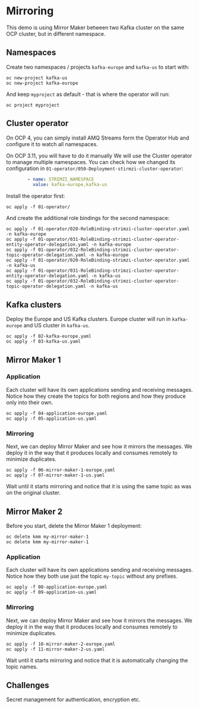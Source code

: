 # Mirroring

This demo is using Mirror Maker between two Kafka cluster on the same OCP cluster, but in different namespace.

## Namespaces

Create two namespaces / projects `kafka-europe` and `kafka-us` to start with:

```
oc new-project kafka-us
oc new-project kafka-europe
```

And keep `myproject` as default - that is where the operator will run:

```
oc project myproject
```

## Cluster operator

On OCP 4, you can simply install AMQ Streams form the Operator Hub and configure it to watch all namespaces.

On OCP 3.11, you will have to do it manually
We will use the Cluster operator to manage multiple namespaces.
You can check how we changed its configuration in `01-operator/050-Deployment-stirmzi-cluster-operator`:

```yaml
        - name: STRIMZI_NAMESPACE
          value: kafka-europe,kafka-us
```

Install the operator first:

```
oc apply -f 01-operator/
```

And create the additional role bindings for the second namespace:

```
oc apply -f 01-operator/020-RoleBinding-strimzi-cluster-operator.yaml -n kafka-europe
oc apply -f 01-operator/031-RoleBinding-strimzi-cluster-operator-entity-operator-delegation.yaml -n kafka-europe
oc apply -f 01-operator/032-RoleBinding-strimzi-cluster-operator-topic-operator-delegation.yaml -n kafka-europe
oc apply -f 01-operator/020-RoleBinding-strimzi-cluster-operator.yaml -n kafka-us
oc apply -f 01-operator/031-RoleBinding-strimzi-cluster-operator-entity-operator-delegation.yaml -n kafka-us
oc apply -f 01-operator/032-RoleBinding-strimzi-cluster-operator-topic-operator-delegation.yaml -n kafka-us
```

## Kafka clusters

Deploy the Europe and US Kafka clusters.
Europe cluster will run in `kafka-europe` and US cluster in `kafka-us`.

```
oc apply -f 02-kafka-europe.yaml
oc apply -f 03-kafka-us.yaml
```

## Mirror Maker 1

### Application

Each cluster will have its own applications sending and receiving messages.
Notice how they create the topics for both regions and how they produce only into their own.

```
oc apply -f 04-application-europe.yaml
oc apply -f 05-application-us.yaml
```

### Mirroring

Next, we can deploy Mirror Maker and see how it mirrors the messages.
We deploy it in the way that it produces locally and consumes remotely to minimize duplicates.

```
oc apply -f 06-mirror-maker-1-europe.yaml
oc apply -f 07-mirror-maker-1-us.yaml
```

Wait until it starts mirroring and notice that it is using the same topic as was on the original cluster.

## Mirror Maker 2

Before you start, delete the Mirror Maker 1 deployment:

```
oc delete kmm my-mirror-maker-1
oc delete kmm my-mirror-maker-1
```

### Application

Each cluster will have its own applications sending and receiving messages.
Notice how they both use just the topic `my-topic` without any prefixes.

```
oc apply -f 08-application-europe.yaml
oc apply -f 09-application-us.yaml
```

### Mirroring

Next, we can deploy Mirror Maker and see how it mirrors the messages.
We deploy it in the way that it produces locally and consumes remotely to minimize duplicates.

```
oc apply -f 10-mirror-maker-2-europe.yaml
oc apply -f 11-mirror-maker-2-us.yaml
```

Wait until it starts mirroring and notice that it is automatically changing the topic names.

## Challenges

Secret management for authentication, encryption etc.